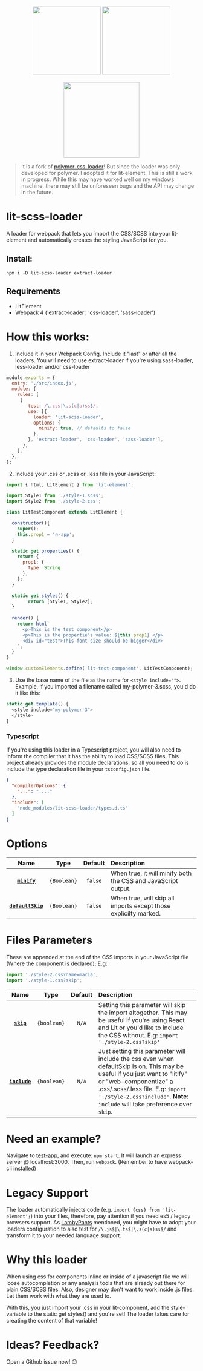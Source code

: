 <div align="center">
  <img width="180" height="180" vspace="20"
    src="https://www.polymer-project.org/images/logos/p-logo.png">
  <img width="180" height="180" vspace="20"
    src="https://cdn.worldvectorlogo.com/logos/css-3.svg">
  <a href="https://github.com/webpack/webpack">
    <img width="200" height="200"
      src="https://webpack.js.org/assets/icon-square-big.svg">
  </a>
</div>

<blockquote>
It is a fork of <a href="https://github.com/superjose/polymer-css-loader">polymer-css-loader</a>! But since the loader was only developed for polymer. I adopted it for lit-element. This is still a work in progress. While this may have worked well on my windows machine, there may still be unforeseen bugs and the API may change in the future.
</blockquote>

# lit-scss-loader
A loader for webpack that lets you import the CSS/SCSS into your lit-element and automatically creates the styling JavaScript for you.

## Install:
```
npm i -D lit-scss-loader extract-loader
```


## Requirements
* LitElement
* Webpack 4 ('extract-loader', 'css-loader', 'sass-loader')

# How this works:
1. Include it in your Webpack Config. Include it "last" or after all the loaders. You will need to use extract-loader if you're using sass-loader, less-loader and/or css-loader

```javascript
module.exports = {
  entry: './src/index.js',
  module: {
    rules: [
     {
        test: /\.css|\.s(c|a)ss$/,
        use: [{
          loader: 'lit-scss-loader',
          options: {
            minify: true, // defaults to false
          },
        }, 'extract-loader', 'css-loader', 'sass-loader'],
      },
    ],
  },
};
```
2. Include your .css or .scss or .less file in your JavaScript:
```javascript
import { html, LitElement } from 'lit-element';

import Style1 from './style-1.scss';
import Style2 from './style-2.css';

class LitTestComponent extends LitElement {

  constructor(){
    super();
    this.prop1 = '🔥-app';
  }

  static get properties() {
    return {
      prop1: {
        type: String
      },
    };
  }

  static get styles() {
		return [Style1, Style2];
  }
  
  render() {
    return html`
      <p>This is the test component</p>
      <p>This is the propertie's value: ${this.prop1} </p>
      <div id="test">This font size should be bigger</div>
    `;
  }
}

window.customElements.define('lit-test-component', LitTestComponent);
```
3. Use the base name of the file as the name for `<style include="">`.
Example, if you imported a filename called my-polymer-3.scss, you'd do it like this:

```javascript
static get template() {
  <style include="my-polymer-3">
  </style>
}
```

### Typescript

If you're using this loader in a Typescript project, you will also need to inform the compiler that it has the ability to load CSS/SCSS files.  This project already provides the module declarations, so all you need to do is include the type declaration file in your `tsconfig.json` file.

```json
{
  "compilerOptions": {
    "...": "...."
  },
  "include": [
    "node_modules/lit-scss-loader/types.d.ts"
  ]
}
```

# Options

|Name|Type|Default|Description|
|:--:|:--:|:-----:|:----------|
|**[`minify`](#minify)**|`{Boolean}`|`false`|When true, it will minify both the CSS and JavaScript output.
|**[`defaultSkip`](#minify)**|`{Boolean}`|`false`|When true, will skip all imports except those explicilty marked.

# Files Parameters
These are appended at the end of the CSS imports in your JavaScript file (Where the component is declared);
E.g: 

```javascript
import './style-2.css?name=maria';
import './style-1.css?skip';
```

|Name|Type|Default|Description|
|:--:|:--:|:-----:|:----------|
|**[`skip`](#minify)**|`{boolean}`|`N/A`|Setting this parameter will skip the import altogether. This may be useful if you're using React and Lit or you'd like to include the CSS without. E.g: `import './style-2.css?skip'`
|**[`include`](#minify)**|`{boolean}`|`N/A`|Just setting this parameter will include the css even when defaultSkip is on. This may be useful if you just want to "litify" or "web-componentize" a .css/.scss/.less file. E.g:  `import './style-2.css?include'`. **Note**: `include` will take preference over `skip`.

# Need an example? 
Navigate to [test-app](./test-app), and execute: `npm start`. It will launch an express server @ localhost:3000. Then, run `webpack`. (Remember to have webpack-cli installed)

# Legacy Support
The loader automatically injects code (e.g. `import {css} from 'lit-element';`) into your files, therefore, pay attention if you need es5 / legacy browsers support. As [LambyPants](https://github.com/drdreo/lit-scss-loader/issues/3) mentioned, you might have to adopt your loaders configuration to also test for ```/\.js$|\.ts$|\.s(c|a)ss$/``` and transform it to your needed language support.

# Why this loader
When using css for components inline or inside of a javascript file we will loose autocompletion or any analysis tools that are already out there for plain CSS/SCSS files. Also, designer may don't want to work inside .js files. Let them work with what they are used to.

With this, you just import your .css in your lit-component, add the style-variable to the static get styles() and you're set! The loader takes care for creating the content of that variable!

# Ideas? Feedback?
Open a Github issue now! 😊
